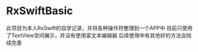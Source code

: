 # RxSwiftBasic

此项目为本人RxSwift的自学记录，并将各种操作符整理到一个APP中
目前只使用了TextView空间展示，并没有使用富文本编辑器
后续使用中有其他好的方法会陆续完善
